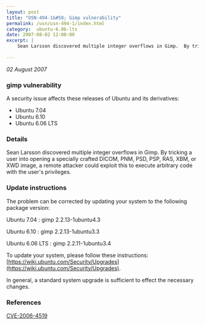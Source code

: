 ```yaml
---
layout: post
title: "USN-494-1&#58; Gimp vulnerability"
permalink: /usn/usn-494-1/index.html
category:  ubuntu-6.06-lts
date: 2007-08-02 12:00:00
excerpt: |
    Sean Larsson discovered multiple integer overflows in Gimp.  By tricking a user into opening a specially crafted DICOM, PNM, PSD, PSP, RAS, XBM, or XWD image, a remote attacker could exploit this to execute arbitrary code with the user&#39;s privileges.
    
--- 
```

 
 

*02 August 2007*

### gimp vulnerability

A security issue affects these releases of Ubuntu and its derivatives:

* Ubuntu 7.04
* Ubuntu 6.10
* Ubuntu 6.06 LTS

### Details

Sean Larsson discovered multiple integer overflows in Gimp. By tricking a user into opening a specially crafted DICOM, PNM, PSD, PSP, RAS, XBM, or XWD image, a remote attacker could exploit this to execute arbitrary code with the user&#39;s privileges.

### Update instructions

The problem can be corrected by updating your system to the following package version:

Ubuntu 7.04
 : gimp <span>2.2.13-1ubuntu4.3</span>

Ubuntu 6.10
 : gimp <span>2.2.13-1ubuntu3.3</span>

Ubuntu 6.06 LTS
 : gimp <span>2.2.11-1ubuntu3.4</span>

To update your system, please follow these instructions: [https://wiki.ubuntu.com/Security/Upgrades](https://wiki.ubuntu.com/Security/Upgrades).

In general, a standard system upgrade is sufficient to effect the necessary changes.

### References

 
 [CVE-2006-4519](http://people.ubuntu.com/~ubuntu-security/cve/CVE-2006-4519)
 

